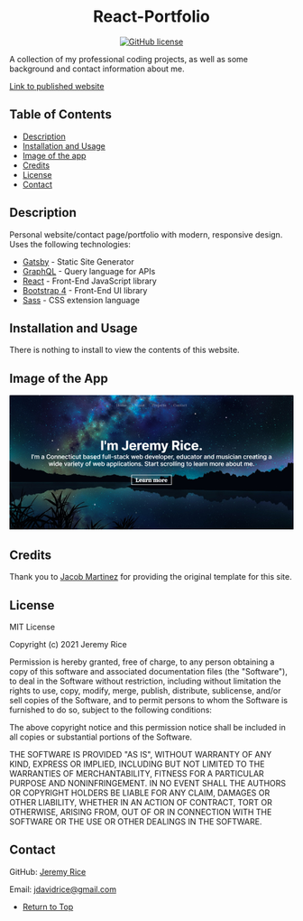 <span align="center">

# React-Portfolio 

[![GitHub license](https://img.shields.io/github/license/jdavidrice/react-portfolio)](https://github.com/jdavidrice/react-portfolio/blob/master/LICENSE)

</span>  
A collection of my professional coding projects, as well as some background and contact information about me.

[Link to published website](https://reactportfoliomain.gatsbyjs.io/)

## Table of Contents  
*   [Description](#Description) 
*   [Installation and Usage](#Installation-and-Usage)  
*   [Image of the app](#Image-of-the-app)
*   [Credits](#Credits)
*   [License](#License)  
*   [Contact](#Contact) 

## Description  

Personal website/contact page/portfolio with modern, responsive design. Uses the following technologies:

- [Gatsby](https://www.gatsbyjs.org/) - Static Site Generator
- [GraphQL](https://graphql.org/) - Query language for APIs
- [React](https://es.reactjs.org/) - Front-End JavaScript library
- [Bootstrap 4](https://getbootstrap.com/docs/4.3/getting-started/introduction/) - Front-End UI library
- [Sass](https://sass-lang.com/documentation) - CSS extension language

## Installation and Usage  

 There is nothing to install to view the contents of this website. 
  
## Image of the App   
  
![Portfolio](./src/images/portfolio.png)
 
## Credits

Thank you to [Jacob Martinez](https://github.com/cobidev) for providing the original template for this site.  

## License  

MIT License

Copyright (c) 2021 Jeremy Rice

Permission is hereby granted, free of charge, to any person obtaining a copy
of this software and associated documentation files (the "Software"), to deal
in the Software without restriction, including without limitation the rights
to use, copy, modify, merge, publish, distribute, sublicense, and/or sell
copies of the Software, and to permit persons to whom the Software is
furnished to do so, subject to the following conditions:

The above copyright notice and this permission notice shall be included in all
copies or substantial portions of the Software.

THE SOFTWARE IS PROVIDED "AS IS", WITHOUT WARRANTY OF ANY KIND, EXPRESS OR
IMPLIED, INCLUDING BUT NOT LIMITED TO THE WARRANTIES OF MERCHANTABILITY,
FITNESS FOR A PARTICULAR PURPOSE AND NONINFRINGEMENT. IN NO EVENT SHALL THE
AUTHORS OR COPYRIGHT HOLDERS BE LIABLE FOR ANY CLAIM, DAMAGES OR OTHER
LIABILITY, WHETHER IN AN ACTION OF CONTRACT, TORT OR OTHERWISE, ARISING FROM,
OUT OF OR IN CONNECTION WITH THE SOFTWARE OR THE USE OR OTHER DEALINGS IN THE
SOFTWARE.
 
## Contact  
GitHub: 
[Jeremy Rice](https://github.com/jdavidrice)

Email:
jdavidrice@gmail.com

*   [Return to Top](#React-Portfolio)  
